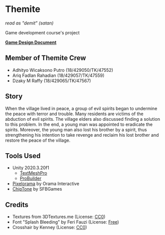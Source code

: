 # Themite

*read as "demit" (satan)*

Game development course's project

[**Game Design Document**](https://docs.google.com/document/d/1ZeGX2nfDQ1_DprHfCG7h1i6uDLYu86U3GJUbgvidgW0/edit?usp=sharing)

## Member of Themite Crew
- Adhityo Wicaksono Putro (18/429050/TK/47552)
- Ariq Fadlan Rahadian (18/429057/TK/47559)
- Dzaky M Raffy (18/429065/TK/47567)

## Story
When the village lived in peace, a group of evil spirits began to undermine the peace with terror and trouble. Many residents are victims of the abduction of evil spirits. The village elders also discussed finding a solution to this problem. In the end, a young man was appointed to eradicate the spirits. Moreover, the young man also lost his brother by a spirit, thus strengthening his intention to take revenge and reclaim his lost brother and restore the peace of the village. 

## Tools Used
- Unity 2020.3.20f1
  - [TextMeshPro](https://docs.unity3d.com/Packages/com.unity.textmeshpro@3.2/manual/index.html)
  - [ProBuilder](https://docs.unity3d.com/Packages/com.unity.probuilder@5.0/manual/index.html)
- [Pixelorama](https://orama-interactive.itch.io/pixelorama) by Orama Interactive
- [ChipTone](https://sfbgames.itch.io/chiptone) by SFBGames

## Credits
- Textures from 3DTextures.me (License: [CC0](https://3dtextures.me/about/))
- Font "Splash Bleeding" by Feri Fauzi (License: [Free](https://www.dafont.com/splash-bleeding.font))
- Crosshair by Kenney (License: [CC0](https://www.kenney.nl/assets/crosshair-pack))
